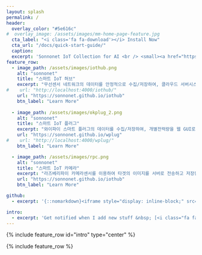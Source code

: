 ```yaml
---
layout: splash
permalink: /
header:
  overlay_color: "#5e616c"
#  overlay_image: /assets/images/mm-home-page-feature.jpg
  cta_label: "<i class='fa fa-download'></i> Install Now"
  cta_url: "/docs/quick-start-guide/"
  caption:
  excerpt: 'Sonnonet IoT Collection for AI <br /> <small><a href="https://github.com/sonnonet/sonnonet.github.io/releases/tag/4.4.1">Latest release v1.0.1</a></small><br /><br /> {::nomarkdown}<iframe style="display: inline-block;" src="https://ghbtns.com/github-btn.html?user=mmistakes&repo=minimal-mistakes&type=star&count=true&size=large" frameborder="0" scrolling="0" width="160px" height="30px"></iframe> <iframe style="display: inline-block;" src="https://ghbtns.com/github-btn.html?user=mmistakes&repo=minimal-mistakes&type=fork&count=true&size=large" frameborder="0" scrolling="0" width="158px" height="30px"></iframe>{:/nomarkdown}'
feature_row:
  - image_path: /assets/images/iothub.png
    alt: "sonnonet"
    title: "스마트 IoT 허브"
    excerpt: "무선센서 네트워크의 데이터를 안정적으로 수집/저장하여, 클라우드 서버시스템과 연동하는 스마트 IoT허브  시스템"
#    url: "http://localhost:4000/iothub/"
    url: "https://sonnonet.github.io/iothub"
    btn_label: "Learn More"
    
  - image_path: /assets/images/okplug_2.png
    alt: "sonnonet"
    title: "스마트 IoT 플러그"
    excerpt: "와이파이 스마트 플러그의 데이터를 수집/저장하여, 개별전력량을 웹 GUI로 보여주는 스마트 플러그 시스템"
    url: "https://sonnonet.github.io/wplug"
#    url: "http://localhost:4000/wplug/"
    btn_label: "Learn More"

  - image_path: /assets/images/rpc.png
    alt: "sonnonet"
    title: "스마트 IoT 카메라"
    excerpt: "라즈베리파이 카메라센서를 이용하여 타겟의 이미지를 서버로 전송하고 저장된 이미지로 부터 특정 정보를 추출하는 스마트 카메라 시스템 "
    url: "https://sonnonet.github.io/iothub"
    btn_label: "Learn More"

github:
  - excerpt: '{::nomarkdown}<iframe style="display: inline-block;" src="https://ghbtns.com/github-btn.html?user=mmistakes&repo=minimal-mistakes&type=star&count=true&size=large" frameborder="0" scrolling="0" width="160px" height="30px"></iframe> <iframe style="display: inline-block;" src="https://ghbtns.com/github-btn.html?user=mmistakes&repo=minimal-mistakes&type=fork&count=true&size=large" frameborder="0" scrolling="0" width="158px" height="30px"></iframe>{:/nomarkdown}'

intro:
  - excerpt: 'Get notified when I add new stuff &nbsp; [<i class="fa fa-twitter"></i> @sonnonet](https://twitter.com/mmistakes){: .btn .btn--twitter} [<i class="fa fa-paypal"></i> Tip Me](https://www.paypal.me/mmistakes){: .btn}'
---
```


{% include feature_row id="intro" type="center" %}

{% include feature_row %}
